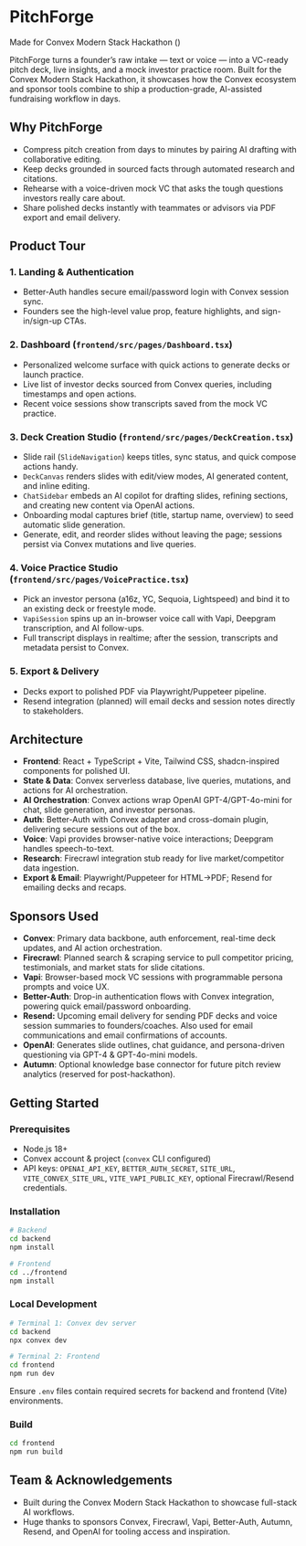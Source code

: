 # PitchForge
Made for Convex Modern Stack Hackathon ()

PitchForge turns a founder’s raw intake — text or voice — into a VC-ready pitch deck, live insights, and a mock investor practice room. Built for the Convex Modern Stack Hackathon, it showcases how the Convex ecosystem and sponsor tools combine to ship a production-grade, AI-assisted fundraising workflow in days.

## Why PitchForge

- Compress pitch creation from days to minutes by pairing AI drafting with collaborative editing.
- Keep decks grounded in sourced facts through automated research and citations.
- Rehearse with a voice-driven mock VC that asks the tough questions investors really care about.
- Share polished decks instantly with teammates or advisors via PDF export and email delivery.

## Product Tour

### 1. Landing & Authentication
- Better-Auth handles secure email/password login with Convex session sync.
- Founders see the high-level value prop, feature highlights, and sign-in/sign-up CTAs.

### 2. Dashboard (`frontend/src/pages/Dashboard.tsx`)
- Personalized welcome surface with quick actions to generate decks or launch practice.
- Live list of investor decks sourced from Convex queries, including timestamps and open actions.
- Recent voice sessions show transcripts saved from the mock VC practice.

### 3. Deck Creation Studio (`frontend/src/pages/DeckCreation.tsx`)
- Slide rail (`SlideNavigation`) keeps titles, sync status, and quick compose actions handy.
- `DeckCanvas` renders slides with edit/view modes, AI generated content, and inline editing.
- `ChatSidebar` embeds an AI copilot for drafting slides, refining sections, and creating new content via OpenAI actions.
- Onboarding modal captures brief (title, startup name, overview) to seed automatic slide generation.
- Generate, edit, and reorder slides without leaving the page; sessions persist via Convex mutations and live queries.

### 4. Voice Practice Studio (`frontend/src/pages/VoicePractice.tsx`)
- Pick an investor persona (a16z, YC, Sequoia, Lightspeed) and bind it to an existing deck or freestyle mode.
- `VapiSession` spins up an in-browser voice call with Vapi, Deepgram transcription, and AI follow-ups.
- Full transcript displays in realtime; after the session, transcripts and metadata persist to Convex.

### 5. Export & Delivery
- Decks export to polished PDF via Playwright/Puppeteer pipeline.
- Resend integration (planned) will email decks and session notes directly to stakeholders.

## Architecture

- **Frontend**: React + TypeScript + Vite, Tailwind CSS, shadcn-inspired components for polished UI.
- **State & Data**: Convex serverless database, live queries, mutations, and actions for AI orchestration.
- **AI Orchestration**: Convex actions wrap OpenAI GPT-4/GPT-4o-mini for chat, slide generation, and investor personas.
- **Auth**: Better-Auth with Convex adapter and cross-domain plugin, delivering secure sessions out of the box.
- **Voice**: Vapi provides browser-native voice interactions; Deepgram handles speech-to-text.
- **Research**: Firecrawl integration stub ready for live market/competitor data ingestion.
- **Export & Email**: Playwright/Puppeteer for HTML→PDF; Resend for emailing decks and recaps.


## Sponsors Used

- **Convex**: Primary data backbone, auth enforcement, real-time deck updates, and AI action orchestration.
- **Firecrawl**: Planned search & scraping service to pull competitor pricing, testimonials, and market stats for slide citations.
- **Vapi**: Browser-based mock VC sessions with programmable persona prompts and voice UX.
- **Better-Auth**: Drop-in authentication flows with Convex integration, powering quick email/password onboarding.
- **Resend:** Upcoming email delivery for sending PDF decks and voice session summaries to founders/coaches. Also used for email communications and email confirmations of accounts.
- **OpenAI**: Generates slide outlines, chat guidance, and persona-driven questioning via GPT-4 & GPT-4o-mini models.
- **Autumn**: Optional knowledge base connector for future pitch review analytics (reserved for post-hackathon).

## Getting Started

### Prerequisites
- Node.js 18+
- Convex account & project (`convex` CLI configured)
- API keys: `OPENAI_API_KEY`, `BETTER_AUTH_SECRET`, `SITE_URL`, `VITE_CONVEX_SITE_URL`, `VITE_VAPI_PUBLIC_KEY`, optional Firecrawl/Resend credentials.

### Installation

```bash
# Backend
cd backend
npm install

# Frontend
cd ../frontend
npm install
```

### Local Development

```bash
# Terminal 1: Convex dev server
cd backend
npx convex dev

# Terminal 2: Frontend
cd frontend
npm run dev
```

Ensure `.env` files contain required secrets for backend and frontend (Vite) environments.

### Build

```bash
cd frontend
npm run build
```


## Team & Acknowledgements

- Built during the Convex Modern Stack Hackathon to showcase full-stack AI workflows.
- Huge thanks to sponsors Convex, Firecrawl, Vapi, Better-Auth, Autumn, Resend, and OpenAI for tooling access and inspiration.